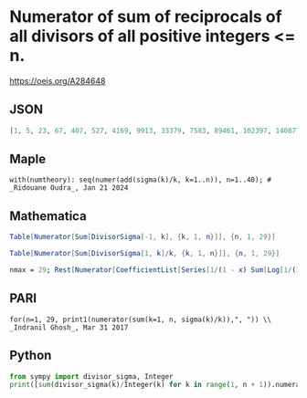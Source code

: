 # Numerator of sum of reciprocals of all divisors of all positive integers <\= n\.
https://oeis.org/A284648
## JSON
```JSON
[1, 5, 23, 67, 407, 527, 4169, 9913, 33379, 7583, 89461, 102397, 1408777, 1532329, 8238221, 17872837, 316811189, 343357709, 6768841271, 7257705647, 7612437167, 7993370447, 189434541721, 202820113921, 1047296788661, 1090542483461, 3390610314383, 3551237180783, 105395281238707]
```
## Maple
```Maple
with(numtheory): seq(numer(add(sigma(k)/k, k=1..n)), n=1..40); # _Ridouane Oudra_, Jan 21 2024
```
## Mathematica
```Mathematica
Table[Numerator[Sum[DivisorSigma[-1, k], {k, 1, n}]], {n, 1, 29}]
```
```Mathematica
Table[Numerator[Sum[DivisorSigma[1, k]/k, {k, 1, n}]], {n, 1, 29}]
```
```Mathematica
nmax = 29; Rest[Numerator[CoefficientList[Series[1/(1 - x) Sum[Log[1/(1 - x^k)], {k, 1, nmax}], {x, 0, nmax}], x]]]
```
## PARI
```PARI
for(n=1, 29, print1(numerator(sum(k=1, n, sigma(k)/k)),", ")) \\ _Indranil Ghosh_, Mar 31 2017
```
## Python
```Python
from sympy import divisor_sigma, Integer
print([sum(divisor_sigma(k)/Integer(k) for k in range(1, n + 1)).numerator() for n in range(1, 30)]) # _Indranil Ghosh_, Mar 31 2017
```
